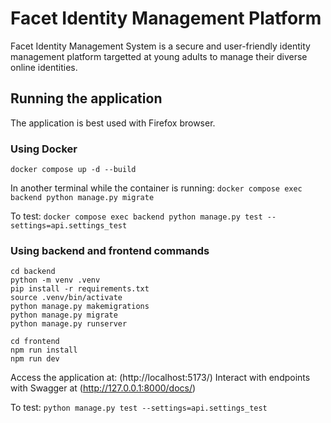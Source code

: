 # Facet Identity Management Platform
Facet Identity Management System is a secure and user-friendly identity management platform targetted at young adults to manage their diverse online identities.

## Running the application

The application is best used with Firefox browser.

### Using Docker
`docker compose up -d --build`

In another terminal while the container is running:
`docker compose exec backend python manage.py migrate`

To test:
`docker compose exec backend python manage.py test --settings=api.settings_test`

### Using backend and frontend commands
`cd backend` <br>
`python -m venv .venv` <br>
`pip install -r requirements.txt` <br>
`source .venv/bin/activate` <br>
`python manage.py makemigrations` <br>
`python manage.py migrate` <br>
`python manage.py runserver` <br>

`cd frontend` <br>
`npm run install` <br>
`npm run dev` <br>

Access the application at: (http://localhost:5173/)
Interact with endpoints with Swagger at (http://127.0.0.1:8000/docs/)

To test:
`python manage.py test --settings=api.settings_test`